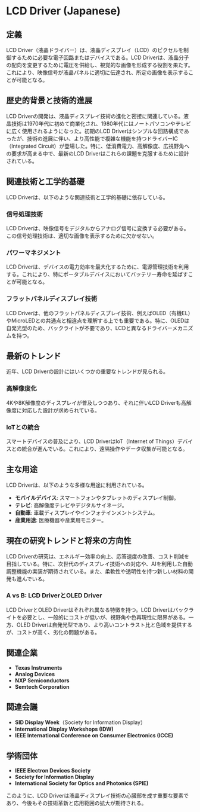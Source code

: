 # LCD Driver (Japanese)

## 定義
LCD Driver（液晶ドライバー）は、液晶ディスプレイ（LCD）のピクセルを制御するために必要な電子回路またはデバイスである。LCD Driverは、液晶分子の配向を変更するために電圧を供給し、視覚的な画像を形成する役割を果たす。これにより、映像信号が液晶パネルに適切に伝達され、所定の画像を表示することが可能となる。

## 歴史的背景と技術的進展
LCD Driverの開発は、液晶ディスプレイ技術の進化と密接に関連している。液晶技術は1970年代に初めて商業化され、1980年代にはノートパソコンやテレビに広く使用されるようになった。初期のLCD Driverはシンプルな回路構成であったが、技術の進展に伴い、より高性能で複雑な機能を持つドライバーIC（Integrated Circuit）が登場した。特に、低消費電力、高解像度、広視野角への要求が高まる中で、最新のLCD Driverはこれらの課題を克服するために設計されている。

## 関連技術と工学的基礎
LCD Driverは、以下のような関連技術と工学的基礎に依存している。

### 信号処理技術
LCD Driverは、映像信号をデジタルからアナログ信号に変換する必要がある。この信号処理技術は、適切な画像を表示するために欠かせない。

### パワーマネジメント
LCD Driverは、デバイスの電力効率を最大化するために、電源管理技術を利用する。これにより、特にポータブルデバイスにおいてバッテリー寿命を延ばすことが可能となる。

### フラットパネルディスプレイ技術
LCD Driverは、他のフラットパネルディスプレイ技術、例えばOLED（有機EL）やMicroLEDとの共通点と相違点を理解する上でも重要である。特に、OLEDは自発光型のため、バックライトが不要であり、LCDと異なるドライバーメカニズムを持つ。

## 最新のトレンド
近年、LCD Driverの設計にはいくつかの重要なトレンドが見られる。

### 高解像度化
4Kや8K解像度のディスプレイが普及しつつあり、それに伴いLCD Driverも高解像度に対応した設計が求められている。

### IoTとの統合
スマートデバイスの普及により、LCD DriverはIoT（Internet of Things）デバイスとの統合が進んでいる。これにより、遠隔操作やデータ収集が可能となる。

## 主な用途
LCD Driverは、以下のような多様な用途に利用されている。

- **モバイルデバイス**: スマートフォンやタブレットのディスプレイ制御。
- **テレビ**: 高解像度テレビやデジタルサイネージ。
- **自動車**: 車載ディスプレイやインフォテインメントシステム。
- **産業用途**: 医療機器や産業用モニター。

## 現在の研究トレンドと将来の方向性
LCD Driverの研究は、エネルギー効率の向上、応答速度の改善、コスト削減を目指している。特に、次世代のディスプレイ技術への対応や、AIを利用した自動調整機能の実装が期待されている。また、柔軟性や透明性を持つ新しい材料の開発も進んでいる。

### A vs B: LCD DriverとOLED Driver
LCD DriverとOLED Driverはそれぞれ異なる特徴を持つ。LCD Driverはバックライトを必要とし、一般的にコストが低いが、視野角や色再現性に限界がある。一方、OLED Driverは自発光型であり、より高いコントラスト比と色域を提供するが、コストが高く、劣化の問題がある。

## 関連企業
- **Texas Instruments**
- **Analog Devices**
- **NXP Semiconductors**
- **Semtech Corporation**

## 関連会議
- **SID Display Week**（Society for Information Display）
- **International Display Workshops (IDW)**
- **IEEE International Conference on Consumer Electronics (ICCE)**

## 学術団体
- **IEEE Electron Devices Society**
- **Society for Information Display**
- **International Society for Optics and Photonics (SPIE)**

このように、LCD Driverは液晶ディスプレイ技術の心臓部を成す重要な要素であり、今後もその技術革新と応用範囲の拡大が期待される。